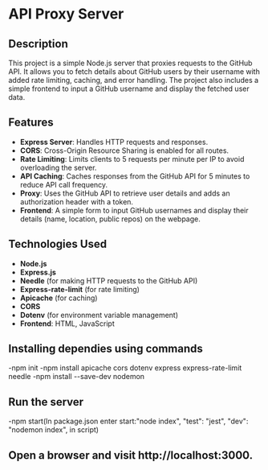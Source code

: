 # API Proxy Server

## Description
This project is a simple Node.js server that proxies requests to the GitHub API. It allows you to fetch details about GitHub users by their username with added rate limiting, caching, and error handling. The project also includes a simple frontend to input a GitHub username and display the fetched user data.

## Features
- **Express Server**: Handles HTTP requests and responses.
- **CORS**: Cross-Origin Resource Sharing is enabled for all routes.
- **Rate Limiting**: Limits clients to 5 requests per minute per IP to avoid overloading the server.
- **API Caching**: Caches responses from the GitHub API for 5 minutes to reduce API call frequency.
- **Proxy**: Uses the GitHub API to retrieve user details and adds an authorization header with a token.
- **Frontend**: A simple form to input GitHub usernames and display their details (name, location, public repos) on the webpage.

## Technologies Used
- **Node.js**
- **Express.js**
- **Needle** (for making HTTP requests to the GitHub API)
- **Express-rate-limit** (for rate limiting)
- **Apicache** (for caching)
- **CORS**
- **Dotenv** (for environment variable management)
- **Frontend**: HTML, JavaScript 

## Installing dependies using commands
-npm init
-npm install apicache cors dotenv express express-rate-limit needle
-npm install --save-dev nodemon


## Run the server
-npm start(In package.json enter start:"node index",
    "test": "jest",
    "dev": "nodemon index", in script)
## Open a browser and visit http://localhost:3000.


